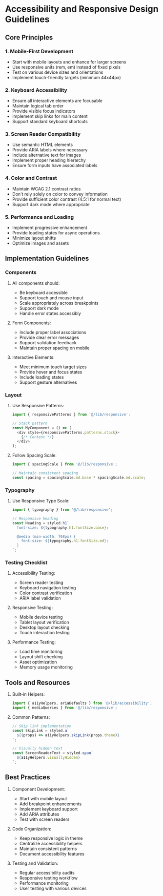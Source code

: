 # Accessibility and Responsive Design Guidelines

## Core Principles

### 1. Mobile-First Development

- Start with mobile layouts and enhance for larger screens
- Use responsive units (rem, em) instead of fixed pixels
- Test on various device sizes and orientations
- Implement touch-friendly targets (minimum 44x44px)

### 2. Keyboard Accessibility

- Ensure all interactive elements are focusable
- Maintain logical tab order
- Provide visible focus indicators
- Implement skip links for main content
- Support standard keyboard shortcuts

### 3. Screen Reader Compatibility

- Use semantic HTML elements
- Provide ARIA labels where necessary
- Include alternative text for images
- Implement proper heading hierarchy
- Ensure form inputs have associated labels

### 4. Color and Contrast

- Maintain WCAG 2.1 contrast ratios
- Don't rely solely on color to convey information
- Provide sufficient color contrast (4.5:1 for normal text)
- Support dark mode where appropriate

### 5. Performance and Loading

- Implement progressive enhancement
- Provide loading states for async operations
- Minimize layout shifts
- Optimize images and assets

## Implementation Guidelines

### Components

1. All components should:

   - Be keyboard accessible
   - Support touch and mouse input
   - Scale appropriately across breakpoints
   - Support dark mode
   - Handle error states accessibly

2. Form Components:

   - Include proper label associations
   - Provide clear error messages
   - Support validation feedback
   - Maintain proper spacing on mobile

3. Interactive Elements:
   - Meet minimum touch target sizes
   - Provide hover and focus states
   - Include loading states
   - Support gesture alternatives

### Layout

1. Use Responsive Patterns:

   ```typescript
   import { responsivePatterns } from '@/lib/responsive';

   // Stack pattern
   const MyComponent = () => (
     <div style={responsivePatterns.patterns.stack}>
       {/* Content */}
     </div>
   );
   ```

2. Follow Spacing Scale:

   ```typescript
   import { spacingScale } from '@/lib/responsive';

   // Maintain consistent spacing
   const spacing = spacingScale.md.base * spacingScale.md.scale;
   ```

### Typography

1. Use Responsive Type Scale:

   ```typescript
   import { typography } from '@/lib/responsive';

   // Responsive heading
   const Heading = styled.h1`
     font-size: ${typography.h1.fontSize.base};

     @media (min-width: 768px) {
       font-size: ${typography.h1.fontSize.md};
     }
   `;
   ```

### Testing Checklist

1. Accessibility Testing:

   - Screen reader testing
   - Keyboard navigation testing
   - Color contrast verification
   - ARIA label validation

2. Responsive Testing:

   - Mobile device testing
   - Tablet layout verification
   - Desktop layout checking
   - Touch interaction testing

3. Performance Testing:
   - Load time monitoring
   - Layout shift checking
   - Asset optimization
   - Memory usage monitoring

## Tools and Resources

1. Built-in Helpers:

   ```typescript
   import { a11yHelpers, ariaDefaults } from '@/lib/accessibility';
   import { mediaQueries } from '@/lib/responsive';
   ```

2. Common Patterns:

   ```typescript
   // Skip link implementation
   const SkipLink = styled.a`
     ${(props) => a11yHelpers.skipLink(props.theme)}
   `;

   // Visually hidden text
   const ScreenReaderText = styled.span`
     ${a11yHelpers.visuallyHidden}
   `;
   ```

## Best Practices

1. Component Development:

   - Start with mobile layout
   - Add breakpoint enhancements
   - Implement keyboard support
   - Add ARIA attributes
   - Test with screen readers

2. Code Organization:

   - Keep responsive logic in theme
   - Centralize accessibility helpers
   - Maintain consistent patterns
   - Document accessibility features

3. Testing and Validation:
   - Regular accessibility audits
   - Responsive testing workflow
   - Performance monitoring
   - User testing with various devices
